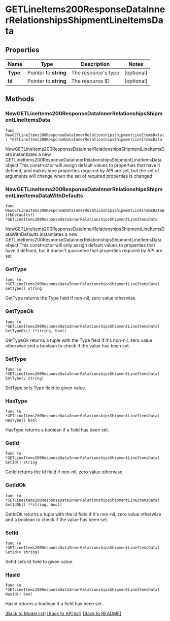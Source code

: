 # GETLineItems200ResponseDataInnerRelationshipsShipmentLineItemsData

## Properties

Name | Type | Description | Notes
------------ | ------------- | ------------- | -------------
**Type** | Pointer to **string** | The resource&#39;s type | [optional] 
**Id** | Pointer to **string** | The resource ID | [optional] 

## Methods

### NewGETLineItems200ResponseDataInnerRelationshipsShipmentLineItemsData

`func NewGETLineItems200ResponseDataInnerRelationshipsShipmentLineItemsData() *GETLineItems200ResponseDataInnerRelationshipsShipmentLineItemsData`

NewGETLineItems200ResponseDataInnerRelationshipsShipmentLineItemsData instantiates a new GETLineItems200ResponseDataInnerRelationshipsShipmentLineItemsData object
This constructor will assign default values to properties that have it defined,
and makes sure properties required by API are set, but the set of arguments
will change when the set of required properties is changed

### NewGETLineItems200ResponseDataInnerRelationshipsShipmentLineItemsDataWithDefaults

`func NewGETLineItems200ResponseDataInnerRelationshipsShipmentLineItemsDataWithDefaults() *GETLineItems200ResponseDataInnerRelationshipsShipmentLineItemsData`

NewGETLineItems200ResponseDataInnerRelationshipsShipmentLineItemsDataWithDefaults instantiates a new GETLineItems200ResponseDataInnerRelationshipsShipmentLineItemsData object
This constructor will only assign default values to properties that have it defined,
but it doesn't guarantee that properties required by API are set

### GetType

`func (o *GETLineItems200ResponseDataInnerRelationshipsShipmentLineItemsData) GetType() string`

GetType returns the Type field if non-nil, zero value otherwise.

### GetTypeOk

`func (o *GETLineItems200ResponseDataInnerRelationshipsShipmentLineItemsData) GetTypeOk() (*string, bool)`

GetTypeOk returns a tuple with the Type field if it's non-nil, zero value otherwise
and a boolean to check if the value has been set.

### SetType

`func (o *GETLineItems200ResponseDataInnerRelationshipsShipmentLineItemsData) SetType(v string)`

SetType sets Type field to given value.

### HasType

`func (o *GETLineItems200ResponseDataInnerRelationshipsShipmentLineItemsData) HasType() bool`

HasType returns a boolean if a field has been set.

### GetId

`func (o *GETLineItems200ResponseDataInnerRelationshipsShipmentLineItemsData) GetId() string`

GetId returns the Id field if non-nil, zero value otherwise.

### GetIdOk

`func (o *GETLineItems200ResponseDataInnerRelationshipsShipmentLineItemsData) GetIdOk() (*string, bool)`

GetIdOk returns a tuple with the Id field if it's non-nil, zero value otherwise
and a boolean to check if the value has been set.

### SetId

`func (o *GETLineItems200ResponseDataInnerRelationshipsShipmentLineItemsData) SetId(v string)`

SetId sets Id field to given value.

### HasId

`func (o *GETLineItems200ResponseDataInnerRelationshipsShipmentLineItemsData) HasId() bool`

HasId returns a boolean if a field has been set.


[[Back to Model list]](../README.md#documentation-for-models) [[Back to API list]](../README.md#documentation-for-api-endpoints) [[Back to README]](../README.md)


